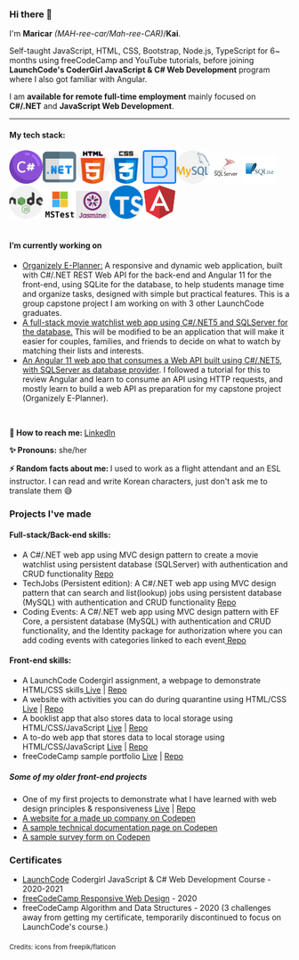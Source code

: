 ### Hi there 👋


I'm **Maricar** *(MAH-ree-car/Mah-ree-CAR)*/**Kai**.

Self-taught JavaScript, HTML, CSS, Bootstrap, Node.js, TypeScript for 6~ months using freeCodeCamp and YouTube tutorials, before joining **LaunchCode's CoderGirl JavaScript & C# Web Development** program where I also got familiar with Angular. 

I am **available for remote full-time employment** mainly focused on **C#/.NET** and **JavaScript Web Development**.

<hr>

<h4>My tech stack:</h4>
<div>
<span><img src="assets/csharp.png" alt="c-sharp logo" width="60"></span><span><img src="assets/dotnet.png" alt="dotnet logo" width="60"></span><span><img src="assets/html-5.png" alt="HTML5 logo" width="60"></span><span><img src="assets/css.png" alt="CSS3 logo" width="60"></span><span><img src="assets/bootstrap.png" alt="bootstrap logo" width="60"></span><span><img src="assets/mysql.png" alt="mysql logo" width="60"></span><span><img src="assets/Microsoft-SQL-Server-logo.jpg" alt="Microsoft SQL Server logo" width="60"></span><img src="assets/sqlite.jpg" alt="SQLite logo" width="60"></span><span><img src="assets/nodejs.png" alt="node-js logo" width="60"></span><span><img src="assets/mstest.png" alt="MS test logo" width="60"></span><span><img src="assets/jasmine.png" alt="jasmine logo" width="60"></span><span><img src="assets/typescript.png" alt="typescript logo" width="60"></span><span><img src="assets/angular.png" alt="angular logo" width="60"></span>
</div>
<br />
<h4>I’m currently working on</h4>
<ul>
  <li><a href="https://github.com/AKA-Liftoff-Group-2021/Organizely-App" target="_blank">Organizely E-Planner:</a> A responsive and dynamic web application, built with C#/.NET REST Web API for the back-end and Angular 11 for the front-end, using SQLite for the database, to help students manage time and organize tasks, designed with simple but practical features. This is a group capstone project I am working on with 3 other LaunchCode graduates. </li>
  <li><a href="https://github.com//mlwalters/MovieWatchlist" target="_blank">A full-stack movie watchlist web app using C#/.NET5 and SQLServer for the database.</a> This will be modified to be an application that will make it easier for couples, families, and friends to decide on what to watch by matching their lists and interests.</li>
  <li><a href="https://github.com/mlwalters/angular11dotnet5-paymentDetailApp" target="_blank">An Angular 11 web app that consumes a Web API built using  C#/.NET5, with SQLServer as database provider</a>. I followed a tutorial for this to review Angular and learn to consume an API using HTTP requests, and mostly learn to build a web API as preparation for my capstone project (Organizely E-Planner).</li>
</ul>
<br />
<p><strong>📧  How to reach me: </strong><a href="https://www.linkedin.com/authwall?trk=gf&trkInfo=AQHyjq3ww_dROwAAAXfhlx0ouoRAxqESwrt3D9h_GORCJ8qvG0OEH2tkpk-2J-GLNMD4aYXx_4BmNC8O6F9OOUQh9NSUkpU7AB-Aptqgw6DlwPtchajF2yfAVaGbg4oG6_SyZ08=&originalReferer=&sessionRedirect=https%3A%2F%2Fwww.linkedin.com%2Fin%2Fmaricar-walters%2F" target="_blank">LinkedIn</a></p>
<p><strong>✨  Pronouns:</strong> she/her</p>
<p><strong>⚡  Random facts about me: </strong>I used to work as a flight attendant and an ESL instructor. I can read and write Korean characters, just don't ask me to translate them 😅</p>


<h3>Projects I've made</h3> 
<h4>Full-stack/Back-end skills:</h4>
<ul>
  <li>A C#/.NET web app using MVC design pattern to create a movie watchlist using persistent database (SQLServer) with authentication and CRUD functionality <a href="https://github.com//mlwalters/MovieWatchlist" target="_blank"> Repo</a></li>
  <li>TechJobs (Persistent edition): A C#/.NET web app using MVC design pattern that can search and list(lookup) jobs using persistent database (MySQL) with authentication and CRUD functionality <a href="https://github.com//mlwalters/TechJobsPersistent" target="_blank"> Repo</a></li>
  <li>Coding Events: A C#/.NET web app using MVC design pattern with EF Core, a persistent database (MySQL) with authentication and CRUD functionality, and the Identity package for authorization where you can add coding events with categories linked to each event<a href="https://github.com//mlwalters/TechJobsPersistent" target="_blank"> Repo</a></li>
</ul>
<h4>Front-end skills:</h4>
<ul>
  <li>A LaunchCode Codergirl assignment, a webpage to demonstrate HTML/CSS skills<a href="https://mlwalters.github.io/html-me-something" target="_blank"> Live</a> | <a href="https://github.com/mlwalters/html-me-something" target="_blank"> Repo</a></li>
<li>A website with activities you can do during quarantine using HTML/CSS <a href="https:///mlwalters.github.io/stay-at-home/" target="_blank"> Live</a> | <a href="https://github.com//mlwalters/stay-at-home" target="_blank"> Repo</a></li>
  <li>A booklist app that also stores data to local storage using HTML/CSS/JavaScript <a href="https:///mlwalters.github.io/booklist-app/" target="_blank"> Live</a> | <a href="https://github.com//mlwalters/booklist-app" target="_blank"> Repo</a></li>
<li>A to-do web app that stores data to local storage using HTML/CSS/JavaScript <a href="https:///mlwalters.github.io/todo-webapp/" target="_blank"> Live</a> | <a href="https://github.com//mlwalters/todo-webapp" target="_blank"> Repo</a></li>
<li>freeCodeCamp sample portfolio <a href="https://mlwalters.github.io/freeCodeCamp-portfolio/" target="_blank">Live</a> | <a href="https://github.com//mlwalters/fcc-portfolio" target="_blank"> Repo</a></li>

  </ul>
<h5>Some of my older front-end projects</h5>
<ul>
  <li>One of my first projects to demonstrate what I have learned with web design principles & responsiveness <a href="https:///mlwalters.github.io/recipe-page/" target="_blank"> Live</a> | <a href="https://github.com//mlwalters/recipe-page" target="_blank">Repo</a></li>
  <li><a href="https://codepen.io/carrimaxx/full/YzwGmGp" target="_blank">A website for a made up company on Codepen</a></li>
  <li><a href="https://codepen.io/carrimaxx/full/eYJBMKr" target="_blank">A sample technical documentation page on Codepen</a></li>
  <li><a href="https://codepen.io/carrimaxx/full/dyYbyVd" target="_blank">A sample survey form on Codepen</a></li>
  </ul>


<h3>Certificates</h3>
<ul>
  <li><a href="https://www.launchcode.org/" target="_blank">LaunchCode</a> Codergirl JavaScript & C# Web Development Course - 2020-2021</li>
  <li><a href="https://www.freecodecamp.org/certification/carrimaxx/responsive-web-design" target="_blank">freeCodeCamp Responsive Web Design</a> - 2020</li>
  <li>freeCodeCamp Algorithm and Data Structures - 2020 (3 challenges away from getting my certificate, temporarily discontinued to focus on LaunchCode's course.)</li>
  </ul>



<sub>Credits: icons from freepik/flaticon</sub>
